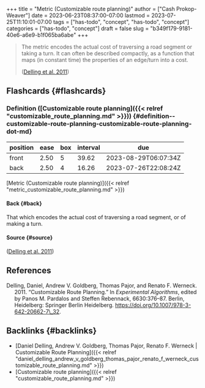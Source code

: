 +++
title = "Metric (Customizable route planning)"
author = ["Cash Prokop-Weaver"]
date = 2023-06-23T08:37:00-07:00
lastmod = 2023-07-25T11:10:01-07:00
tags = ["has-todo", "concept", "has-todo", "concept"]
categories = ["has-todo", "concept"]
draft = false
slug = "b349f179-9181-40e6-a6e9-b1f065ba6abe"
+++

> The metric encodes the actual cost of traversing a road segment or taking a turn. It can often be described compactly, as a function that maps (in constant time) the properties of an edge/turn into a cost.
>
> (<a href="#citeproc_bib_item_1">Delling et al. 2011</a>)


## Flashcards {#flashcards}


### Definition ([Customizable route planning]({{< relref "customizable_route_planning.md" >}})) {#definition--customizable-route-planning-customizable-route-planning-dot-md}

| position | ease | box | interval | due                  |
|----------|------|-----|----------|----------------------|
| front    | 2.50 | 5   | 39.62    | 2023-08-29T06:07:34Z |
| back     | 2.50 | 4   | 16.26    | 2023-07-26T22:08:24Z |

[Metric (Customizable route planning)]({{< relref "metric_customizable_route_planning.md" >}})


#### Back {#back}

That which encodes the actual cost of traversing a road segment, or of making a turn.


#### Source {#source}

(<a href="#citeproc_bib_item_1">Delling et al. 2011</a>)

## References

<style>.csl-entry{text-indent: -1.5em; margin-left: 1.5em;}</style><div class="csl-bib-body">
  <div class="csl-entry"><a id="citeproc_bib_item_1"></a>Delling, Daniel, Andrew V. Goldberg, Thomas Pajor, and Renato F. Werneck. 2011. “Customizable Route Planning.” In <i>Experimental Algorithms</i>, edited by Panos M. Pardalos and Steffen Rebennack, 6630:376–87. Berlin, Heidelberg: Springer Berlin Heidelberg. <a href="https://doi.org/10.1007/978-3-642-20662-7\_32">https://doi.org/10.1007/978-3-642-20662-7\_32</a>.</div>
</div>


## Backlinks {#backlinks}

-   [Daniel Delling, Andrew V. Goldberg, Thomas Pajor, Renato F. Werneck | Customizable Route Planning]({{< relref "daniel_delling_andrew_v_goldberg_thomas_pajor_renato_f_werneck_customizable_route_planning.md" >}})
-   [Customizable route planning]({{< relref "customizable_route_planning.md" >}})

